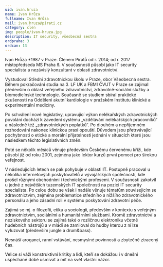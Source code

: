 ```yaml
---
uid: ivan.hruza
name: Ivan Hrůza
fullname: Ivan Hrůza
mail: ivan.hruza@pirati.cz
category: clen
img: people/ivan-hruza.jpg
description: IT security, všeobecná sestra
ordpraha: 3
ordcan: 13
---
```

Ivan Hrůza *1987 v Praze. Členem Pirátů od r. 2014; od r. 2017 místopředseda MS Praha 6. V současnosti působí jako IT security specialista a nezávislý konzultant v oblasti zdravotnictví. 

Vystudoval Střední zdravotnickou školu v Praze, obor Všeobecná sestra. Během pokračování studia na 3. LF UK a FBMI ČVUT v Praze se zajímal především o oblast veřejného zdravotnictví, zdravotně-sociální služby a biomedicínské technologie. Současně se studiem sbíral praktické zkušenosti na Oddělení akutní kardiologie v pražském Institutu klinické a experimentální medicíny.

Po schválení nové legislativy, upravující výkon nelékařských zdravotnických povolání dochází k zavedení systému „vzdělávání nelékařských pracovníků“ a následně též „zdravotnických poplatků“. Po dlouhém a nepříjemném rozhodování nakonec klinickou praxi opouští. Důvodem jsou přetrvávající pochybnosti o etické a morální přijatelnosti jednání v situacích které jsou následkem těchto legislativních změn.

Poté se několik měsíců věnuje především Českému červenému kříži, kde působí již od roku 2001, zejména jako lektor kurzů první pomoci pro širokou veřejnost.

V následujících letech se pak pohybuje v oblasti IT. Postupně pracoval u několika internetových poskytovatelů a vývojářských společností, kde prošel různými obchodními i technickými profesemi. V současnosti zakotvil u jedné z největších tuzemských IT společností na pozici IT security specialista. Po celou dobu se však i nadále věnuje tématům souvisejícím se zdravotnictvím, zejména problematice středního a nižšího zdravotnického personálu a jeho zásadní roli v systému poskytování zdravotní péče.

Zajímá se mj. o filozofii, etiku a sociologii, především v kontextu s veřejným zdravotnictvím, sociálními a humanitárními službami. Kromě zdravotnictví a neziskového sektoru se zajímá také o rozličnou elektroniku včetně hudebních nástrojů a v mládí se zamiloval do hudby kterou z ní lze vyluzovat (především jungle a drum&bass).

Nesnáší aroganci, ranní vstávání, nesmyslné povinnosti a zbytečně ztracený čas.

Velice si váží konstruktivní kritiky a lidí, kteří se dokážou i v dnešní uspěchané době usmívat a mít na svět vlastní názor.
